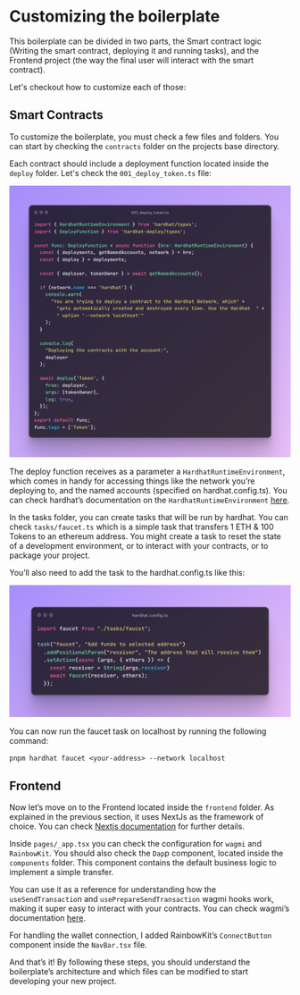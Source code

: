 # Customizing the boilerplate
This boilerplate can be divided in two parts, the Smart contract logic (Writing the smart contract, deploying it and running tasks), and the Frontend project (the way the final user will interact with the smart contract).

Let's checkout how to customize each of those:

## Smart Contracts
To customize the boilerplate, you must check a few files and folders.
You can start by checking the `contracts` folder on the projects base directory.

Each contract should include a deployment function located inside the `deploy` folder. Let's check the `001_deploy_token.ts` file:

![deploy-token-snippet](.github/deploy-contract.png)

The deploy function receives as a parameter a `HardhatRuntimeEnvironment`, which comes in handy for accessing things like the network you’re deploying to, and the named accounts (specified on hardhat.config.ts). You can check hardhat’s documentation on the `HardhatRuntimeEnvironment` [here](https://hardhat.org/hardhat-runner/docs/advanced/hardhat-runtime-environment).

In the tasks folder, you can create tasks that will be run by hardhat. You can check `tasks/faucet.ts` which is a simple task that transfers 1 ETH & 100 Tokens to an ethereum address. You might create a task to reset the state of a development environment, or to interact with your contracts, or to package your project.

You’ll also need to add the task to the hardhat.config.ts like this:

![hardhat-config](.github/hardhat-config.png)

You can now run the faucet task on localhost by running the following command:
```
pnpm hardhat faucet <your-address> --network localhost
```

## Frontend


Now let’s move on to the Frontend located inside the `frontend` folder. As explained in the previous section, it uses NextJs as the framework of choice. You can check [Nextjs documentation](https://nextjs.org/docs/getting-started) for further details.

Inside `pages/_app.tsx` you can check the configuration for `wagmi` and `RainbowKit`. You should also check the `Dap`p component, located inside the `components` folder. This component contains the default business logic to implement a simple transfer.

You can use it as a reference for understanding how the `useSendTransactio`n and `usePrepareSendTransaction` wagmi hooks work, making it super easy to interact with your contracts. You can check wagmi’s documentation [here](https://wagmi.sh/).

For handling the wallet connection, I added RainbowKit’s `ConnectButton` component inside the `NavBar.tsx` file.

And that’s it! By following these steps, you should understand the boilerplate’s architecture and which files can be modified to start developing your new project.
